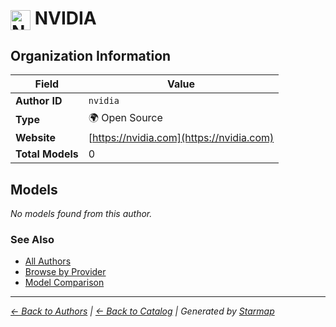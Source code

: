 # <img src="https://raw.githubusercontent.com/agentstation/starmap/master/internal/embedded/logos/nvidia.svg" alt="NVIDIA" width="32" height="32" style="vertical-align: middle;"> NVIDIA
  
  
  
## Organization Information
  
| Field | Value |
|---------|---------|
| **Author ID** | `nvidia` |
| **Type** | 🌍 Open Source |
| **Website** | [https://nvidia.com](https://nvidia.com) |
| **Total Models** | 0 |

  
## Models
  
*No models found from this author.*
  
### See Also
  
- [All Authors](../)
- [Browse by Provider](../../providers/)
- [Model Comparison](../../models/)
  
---
*_[← Back to Authors](../) | [← Back to Catalog](../../) | Generated by [Starmap](https://github.com/agentstation/starmap)_*